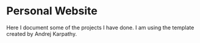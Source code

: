 # Personal Website
Here I document some of the projects I have done. I am using the template created by Andrej Karpathy. 

